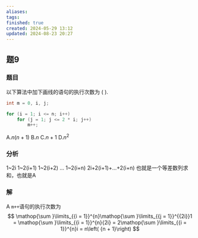 ```yaml
---
aliases: 
tags: 
finished: true
created: 2024-05-29 13:12
updated: 2024-08-23 20:27
---
```

## 题9
### 题目
以下算法中加下画线的语句的执行次数为 ( ).
```c
int m = 0, i, j;

for (i = 1; i <= n; i++)
    for (j = 1; j <= 2 * i; j++)
        m++;
```
A.$n(n+1)$
B.$n$
C.$n+1$
D.$n^2$
### 分析
1~2i
1~2(i+1)
1~2(i+2)
...
1~2(i+n)
2i+2(i+1)+...+2(i+n)
也就是一个等差数列求和，也就是A
### 解
A
`m++`语句的执行次数为
$$
\mathop{\sum }\limits_{{i = 1}}^{n}\mathop{\sum }\limits_{{j = 1}}^{{2i}}1 = \mathop{\sum }\limits_{{i = 1}}^{n}{2i} = 2\mathop{\sum }\limits_{{i = 1}}^{n}i = n\left( {n + 1}\right)
$$